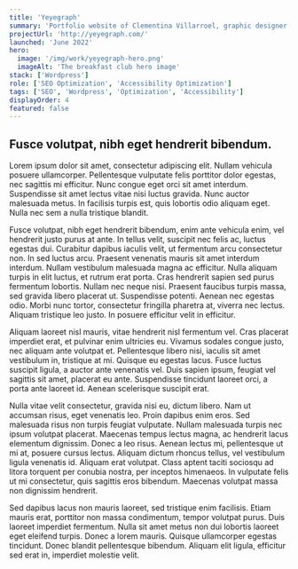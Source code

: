 ```yaml
---
title: 'Yeyegraph'
summary: 'Portfolio website of Clementina Villarroel, graphic designer. My work here was to apply some final touch ups regarding SEO optimization and solving some accessibility issues.'
projectUrl: 'http://yeyegraph.com/'
launched: 'June 2022'
hero:
  image: '/img/work/yeyegraph-hero.png'
  imageAlt: 'The breakfast club hero image'
stack: ['Wordpress']
role: ['SEO Optimization', 'Accessibility Optimization']
tags: ['SEO', 'Wordpress', 'Optimization', 'Accessibility']
displayOrder: 4
featured: false
---
```




## Fusce volutpat, nibh eget hendrerit bibendum.


Lorem ipsum dolor sit amet, consectetur adipiscing elit. Nullam vehicula posuere ullamcorper. Pellentesque vulputate felis porttitor dolor egestas, nec sagittis mi efficitur. Nunc congue eget orci sit amet interdum. Suspendisse sit amet lectus vitae nisi luctus gravida. Nunc auctor malesuada metus. In facilisis turpis est, quis lobortis odio aliquam eget. Nulla nec sem a nulla tristique blandit.


Fusce volutpat, nibh eget hendrerit bibendum, enim ante vehicula enim, vel hendrerit justo purus at ante. In tellus velit, suscipit nec felis ac, luctus egestas dui. Curabitur dapibus iaculis velit, ut fermentum arcu consectetur non. In sed luctus arcu. Praesent venenatis mauris sit amet interdum interdum. Nullam vestibulum malesuada magna ac efficitur. Nulla aliquam turpis in elit luctus, et rutrum erat porta. Cras hendrerit sapien sed purus fermentum lobortis. Nullam nec neque nisi. Praesent faucibus turpis massa, sed gravida libero placerat ut. Suspendisse potenti. Aenean nec egestas odio. Morbi nunc tortor, consectetur fringilla pharetra at, viverra nec lectus. Aliquam tristique leo justo. In posuere efficitur velit in efficitur.


Aliquam laoreet nisl mauris, vitae hendrerit nisl fermentum vel. Cras placerat imperdiet erat, et pulvinar enim ultricies eu. Vivamus sodales congue justo, nec aliquam ante volutpat et. Pellentesque libero nisi, iaculis sit amet vestibulum in, tristique at mi. Quisque eu egestas lacus. Fusce luctus suscipit ligula, a auctor ante venenatis vel. Duis sapien ipsum, feugiat vel sagittis sit amet, placerat eu ante. Suspendisse tincidunt laoreet orci, a porta ante laoreet id. Aenean scelerisque suscipit erat.


Nulla vitae velit consectetur, gravida nisi eu, dictum libero. Nam ut accumsan risus, eget venenatis leo. Proin dapibus enim eros. Sed malesuada risus non turpis feugiat vulputate. Nullam malesuada turpis nec ipsum volutpat placerat. Maecenas tempus lectus magna, ac hendrerit lacus elementum dignissim. Donec a leo risus. Aenean lectus mi, pellentesque ut mi at, posuere cursus lectus. Aliquam dictum rhoncus tellus, vel vestibulum ligula venenatis id. Aliquam erat volutpat. Class aptent taciti sociosqu ad litora torquent per conubia nostra, per inceptos himenaeos. In vulputate felis ut mi consectetur, quis sagittis eros bibendum. Maecenas volutpat massa non dignissim hendrerit.


Sed dapibus lacus non mauris laoreet, sed tristique enim facilisis. Etiam mauris erat, porttitor non massa condimentum, tempor volutpat purus. Duis laoreet imperdiet fermentum. Nulla sit amet metus non dui lobortis laoreet eget eleifend turpis. Donec a lorem mauris. Quisque ullamcorper egestas tincidunt. Donec blandit pellentesque bibendum. Aliquam elit ligula, efficitur sed erat in, imperdiet molestie velit. 